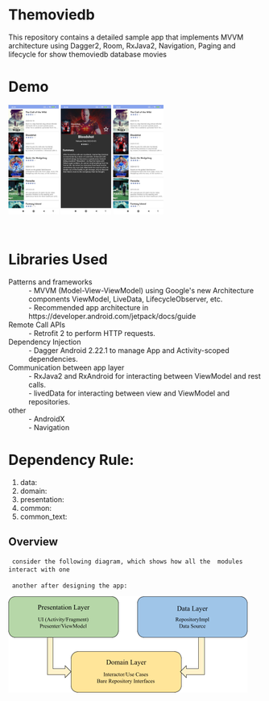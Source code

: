 # Themoviedb

This repository contains a detailed sample app that implements MVVM architecture using Dagger2, Room, RxJava2, Navigation, Paging and lifecycle for
show themoviedb database movies


# Demo
<p float="left">
  <img src="/demo.jpg" width="100" />
  <img src="/demo-2.jpg" width="100" /> 
  <img src="/demo.jpg" width="100" />
</p>

<br /> 

# Libraries Used

<dl>
  <dt>Patterns and frameworks</dt>
  <dd>- MVVM (Model-View-ViewModel) using Google's new Architecture components ViewModel, LiveData, LifecycleObserver, etc.</dd>
  <dd>- Recommended app architecture in https://developer.android.com/jetpack/docs/guide</dd>
  
  <dt>Remote Call APIs</dt>
  <dd>- Retrofit 2 to perform HTTP requests.</dd>
  
  <dt>Dependency Injection</dt>
  <dd>- Dagger Android 2.22.1 to manage App and Activity-scoped dependencies. </dd>
    
  <dt>Communication between app layer</dt>
  <dd>- RxJava2 and RxAndroid for interacting between ViewModel and rest calls. </dd>
  <dd>- livedData for interacting between view and ViewModel and repositories.  </dd>
    
  <dt>other</dt>
  <dd>- AndroidX </dd>
  <dd>- Navigation </dd>
</dl>

# Dependency Rule:
1.	data:
2.	domain:
3.  presentation:
4.	common:
5.	common_text:


## Overview
     consider the following diagram, which shows how all the  modules  interact with one 
     
     another after designing the app:
     
     
![Screenshot](final-architecture.png)
